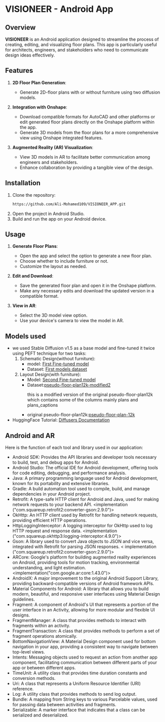# VISIONEER - Android App

## Overview
**VISIONEER** is an Android application designed to streamline the process of creating, editing, and visualizing floor plans. This app is particularly useful for architects, engineers, and stakeholders who need to communicate design ideas effectively.

## Features
1. **2D Floor Plan Generation**:
   - Generate 2D-floor plans with or without furniture using two diffusion models.

2. **Integration with Onshape**:
   - Download compatible formats for AutoCAD and other platforms or edit generated floor plans directly on the Onshape platform within the app.
   - Generate 3D models from the floor plans for a more comprehensive view using Onshape integrated features.

3. **Augmented Reality (AR) Visualization**:
   - View 3D models in AR to facilitate better communication among engineers and stakeholders.
   - Enhance collaboration by providing a tangible view of the design.

## Installation
1. Clone the repository:
   ```bash
   https://github.com/Ali-Mohamed109/VISIONEER_APP.git
   ```
2. Open the project in Android Studio.
3. Build and run the app on your Android device.

## Usage
1. **Generate Floor Plans**:
   - Open the app and select the option to generate a new floor plan.
   - Choose whether to include furniture or not.
   - Customize the layout as needed.

2. **Edit and Download**:
   - Save the generated floor plan and open it in the Onshape platform.
   - Make any necessary edits and download the updated version in a compatible format.

3. **View in AR**:
   - Select the 3D model view option.
   - Use your device's camera to view the model in AR.

## Models used
   - we used Stable Diffusion v1.5 as a base model and fine-tuned it twice using PEFT technique for two tasks:
      1. Schematic Design(without furniture):
           - model: <a href="https://huggingface.co/OmarAmir2001/visioneer5-0">First Fine-tuned model</a> 
           - Dataset: <a href="https://huggingface.co/datasets/OmarAmir2001/visioneer-dataset-with-no-text">First models dataset</a>
      2. Layout Design(with furniture):
         - Model: <a href="https://huggingface.co/Ahmed167/visioneer-v2">Second Fine-tuned model</a> 
         - Dataset:<a href="https://huggingface.co/datasets/OmarAmir2001/pseudo-floor-plan12k-modified2">pseudo-floor-plan12k-modified2</a>
            <p>this is a modified version of the original pseudo-floor-plan12k which contains some of the columns mainly plans and plans_captions</p>
         - original pseudo-floor-plan12k:<a href="https://huggingface.co/datasets/zimhe/pseudo-floor-plan-12k">pseudo-floor-plan-12k</a>
   - HuggingFace Tutorial: <a href="https://huggingface.co/docs/diffusers/index"> Diffusers Documentation</a>

   ## Android and AR
  Here is the function of each tool and library used in our application:

   - Android SDK: Provides the API libraries and developer tools necessary to build, test, and debug apps for Android.
   - Android Studio: The official IDE for Android development, offering tools for code editing, debugging, and performance analysis.
   - Java: A primary programming language used for Android development, known for its portability and extensive libraries.
   - Gradle: A build automation tool used to compile, build, and manage dependencies in your Android project.
   - Retrofit: A type-safe HTTP client for Android and Java, used for making network requests to your backend API. <implementation ("com.squareup.retrofit2:converter-gson:2.9.0")>
   - OkHttp: An HTTP client used by Retrofit for handling network requests, providing efficient HTTP operations.
   - HttpLoggingInterceptor: A logging interceptor for OkHttp used to log HTTP request and response data. <implementation ("com.squareup.okhttp3:logging-interceptor:4.9.0")>
   - Gson: A library used to convert Java objects to JSON and vice versa, integrated with Retrofit for parsing JSON responses. < implementation ("com.squareup.retrofit2:converter-gson:2.9.0")>
   - ARCore: Google's platform for building augmented reality experiences on Android, providing tools for motion tracking, environmental understanding, and light estimation.    <implementation("com.google.ar:core:1.43.0")>
   - AndroidX: A major improvement to the original Android Support Library, providing backward-compatible versions of Android framework APIs.
   - Material Components for Android: A library that allows you to build modern, beautiful, and responsive user interfaces using Material Design guidelines.
   - Fragment: A component of Android's UI that represents a portion of the user interface in an Activity, allowing for more modular and flexible UI designs.
   - FragmentManager: A class that provides methods to interact with fragments within an activity.
   - FragmentTransaction: A class that provides methods to perform a set of fragment operations atomically.
   - BottomNavigationView: A Material Design component used for bottom navigation in your app, providing a consistent way to navigate between top-level views.
   - Intents: Messaging objects used to request an action from another app component, facilitating communication between different parts of your app or between different apps.
   - TimeUnit: A utility class that provides time duration constants and conversion methods.
   - Uri: A class that represents a Uniform Resource Identifier (URI) reference.
   - Log: A utility class that provides methods to send log output.
   - Bundle: A mapping from String keys to various Parcelable values, used for passing data between activities and fragments.
   - Serializable: A marker interface that indicates that a class can be serialized and deserialized.

   
